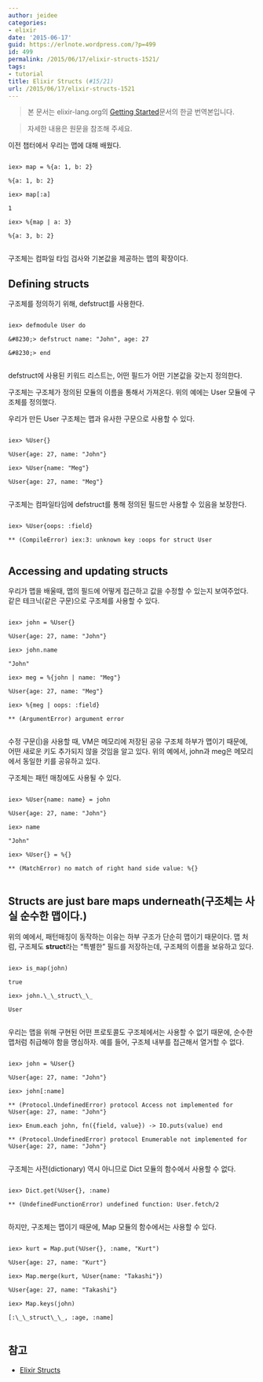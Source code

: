 ```yaml
---
author: jeidee
categories:
- elixir
date: '2015-06-17'
guid: https://erlnote.wordpress.com/?p=499
id: 499
permalink: /2015/06/17/elixir-structs-1521/
tags:
- tutorial
title: Elixir Structs (#15/21)
url: /2015/06/17/elixir-structs-1521
---
```


> 본 문서는 elixir-lang.org의 [Getting Started](http://elixir-lang.org/getting-started/introduction.html)문서의 한글 번역본입니다.
    
> 자세한 내용은 원문을 참조해 주세요. 

이전 챕터에서 우리는 맵에 대해 배웠다.

```
  
iex> map = %{a: 1, b: 2}
  
%{a: 1, b: 2}
  
iex> map[:a]
  
1
  
iex> %{map | a: 3}
  
%{a: 3, b: 2}
  
```

구조체는 컴파일 타임 검사와 기본값을 제공하는 맵의 확장이다.

## Defining structs

구조체를 정의하기 위해, defstruct를 사용한다.

```
  
iex> defmodule User do
  
&#8230;> defstruct name: "John", age: 27
  
&#8230;> end
  
```

defstruct에 사용된 키워드 리스트는, 어떤 필드가 어떤 기본값을 갖는지 정의한다.

구조체는 구조체가 정의된 모듈의 이름을 통해서 가져온다. 위의 예에는 User 모듈에 구조체를 정의했다.

우리가 만든 User 구조체는 맵과 유사한 구문으로 사용할 수 있다.

```
  
iex> %User{}
  
%User{age: 27, name: "John"}
  
iex> %User{name: "Meg"}
  
%User{age: 27, name: "Meg"}
  
```

구조체는 컴파일타임에 defstruct를 통해 정의된 필드만 사용할 수 있음을 보장한다.

```
  
iex> %User{oops: :field}
  
** (CompileError) iex:3: unknown key :oops for struct User
  
```

## Accessing and updating structs

우리가 맵을 배울때, 맵의 필드에 어떻게 접근하고 값을 수정할 수 있는지 보여주었다. 같은 테크닉(같은 구문)으로 구조체를 사용할 수 있다.

```
  
iex> john = %User{}
  
%User{age: 27, name: "John"}
  
iex> john.name
  
"John"
  
iex> meg = %{john | name: "Meg"}
  
%User{age: 27, name: "Meg"}
  
iex> %{meg | oops: :field}
  
** (ArgumentError) argument error
  
```

수정 구문(|)을 사용할 때, VM은 메모리에 저장된 공유 구조체 하부가 맵이기 때문에, 어떤 새로운 키도 추가되지 않을 것임을 알고 있다. 위의 예에서, john과 meg은 메모리에서 동일한 키를 공유하고 있다.

구조체는 패턴 매칭에도 사용될 수 있다.

```
  
iex> %User{name: name} = john
  
%User{age: 27, name: "John"}
  
iex> name
  
"John"
  
iex> %User{} = %{}
  
** (MatchError) no match of right hand side value: %{}
  
```

## Structs are just bare maps underneath(구조체는 사실 순수한 맵이다.)

위의 예에서, 패턴매칭이 동작하는 이유는 하부 구조가 단순히 맵이기 때문이다. 맵 처럼, 구조체도 **struct**라는 &#8220;특별한&#8221; 필드를 저장하는데, 구조체의 이름을 보유하고 있다.

```
  
iex> is_map(john)
  
true
  
iex> john.\_\_struct\_\_
  
User
  
```

우리는 맵을 위해 구현된 어떤 프로토콜도 구조체에서는 사용할 수 없기 때문에, 순수한 맵처럼 취급해야 함을 명심하자. 예를 들어, 구조체 내부를 접근해서 열거할 수 없다.

```
  
iex> john = %User{}
  
%User{age: 27, name: "John"}
  
iex> john[:name]
  
** (Protocol.UndefinedError) protocol Access not implemented for %User{age: 27, name: "John"}
  
iex> Enum.each john, fn({field, value}) -> IO.puts(value) end
  
** (Protocol.UndefinedError) protocol Enumerable not implemented for %User{age: 27, name: "John"}
  
```

구조체는 사전(dictionary) 역시 아니므로 Dict 모듈의 함수에서 사용할 수 없다.

```
  
iex> Dict.get(%User{}, :name)
  
** (UndefinedFunctionError) undefined function: User.fetch/2
  
```

하지만, 구조체는 맵이기 때문에, Map 모듈의 함수에서는 사용할 수 있다.

```
  
iex> kurt = Map.put(%User{}, :name, "Kurt")
  
%User{age: 27, name: "Kurt"}
  
iex> Map.merge(kurt, %User{name: "Takashi"})
  
%User{age: 27, name: "Takashi"}
  
iex> Map.keys(john)
  
[:\_\_struct\_\_, :age, :name]
  
```

## 참고

  * [Elixir Structs](http://elixir-lang.org/getting-started/structs.html)